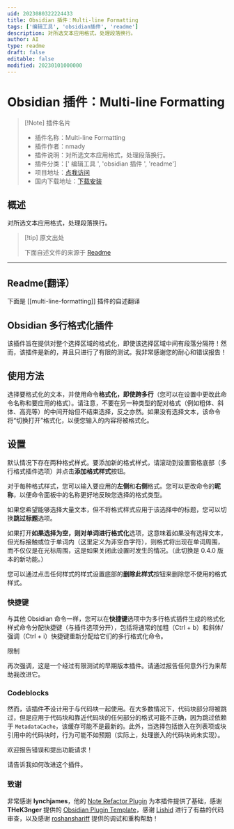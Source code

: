 ```yaml
---
uid: 2023080322224433
title: Obsidian 插件：Multi-line Formatting
tags: ['编辑工具', 'obsidian插件', 'readme']
description: 对所选文本应用格式，处理段落换行。
author: AI
type: readme
draft: false
editable: false
modified: 20230101000000
---
```


# Obsidian 插件：Multi-line Formatting

> [!Note] 插件名片
> - 插件名称：Multi-line Formatting
> - 插件作者：nmady
> - 插件说明：对所选文本应用格式，处理段落换行。
> - 插件分类：[' 编辑工具 ', 'obsidian 插件 ', 'readme']
> - 项目地址：[点我访问](https://github.com/nmady/obsidian-multi-line-formatting)
> - 国内下载地址：[下载安装](https://pkmer.cn/products/plugin/pluginMarket/?multi-line-formatting)

## 概述

对所选文本应用格式，处理段落换行。

> [!tip] 原文出处
>
>下面自述文件的来源于 [Readme](https://ghproxy.net/https://raw.githubusercontent.com/nmady/obsidian-multi-line-formatting/master/README.md)

---

## Readme(翻译）

下面是 [[multi-line-formatting]] 插件的自述翻译

## Obsidian 多行格式化插件

该插件旨在提供对整个选择区域的格式化，即使该选择区域中间有段落分隔符！然而，该插件是新的，并且只进行了有限的测试。我非常感谢您的耐心和错误报告！

## 使用方法

选择要格式化的文本，并使用命令**格式化，即使跨多行**（您可以在设置中更改此命令名称和要应用的格式）。请注意，不要在另一种类型的配对格式（例如粗体、斜体、高亮等）的中间开始但不结束选择，反之亦然。如果没有选择文本，该命令将“切换打开”格式化，以便您输入的内容将被格式化。

## 设置

默认情况下存在两种格式样式。要添加新的格式样式，请滚动到设置窗格底部（多行格式插件选项）并点击**添加格式样式**按钮。

对于每种格式样式，您可以输入要应用的**左侧**和**右侧**格式。您可以更改命令的**昵称**，以便命令面板中的名称更好地反映您选择的格式类型。

如果您希望能够选择大量文本，但不将格式样式应用于该选择中的标题，您可以切换**跳过标题**选项。

如果打开**如果选择为空，则对单词进行格式化**选项，这意味着如果没有选择文本，但光标接触或位于单词内（这里定义为非空白字符），则格式将出现在单词周围，而不仅仅是在光标周围，这是如果关闭此设置时发生的情况。（此切换是 0.4.0 版本的新功能。）

您可以通过点击任何样式的样式设置底部的**删除此样式**按钮来删除您不使用的格式样式。

### 快捷键

与其他 Obsidian 命令一样，您可以在**快捷键**选项中为多行格式插件生成的格式化样式命令分配快捷键（与插件选项分开），包括将通常的加粗（Ctrl + b）和斜体/强调（Ctrl + i）快捷键重新分配给它们的多行格式化命令。

限制

再次强调，这是一个经过有限测试的早期版本插件。请通过报告任何意外行为来帮助我改进它。

### Codeblocks

然而，该插件**不**设计用于与代码块一起使用。在大多数情况下，代码块部分将被跳过，但是应用于代码块和靠近代码块的任何部分的格式可能不正确，因为跳过依赖于 `MetadataCache`，该缓存可能不是最新的。此外，当选择包括嵌入在列表项或块引用中的代码块时，行为可能不如预期（实际上，处理嵌入的代码块尚未实现）。

欢迎报告错误和提出功能请求！

请告诉我如何改进这个插件。

### 致谢

非常感谢 **lynchjames**，他的 [Note Refactor Plugin](https://github.com/lynchjames/note-refactor-obsidian) 为本插件提供了基础，感谢 **THeK3nger** 提供的 [Obsidian Plugin Template](https://github.com/THeK3nger/obsidian-plugin-template)，感谢 [Lishid](https://github.com/lishid) 进行了有益的代码审查，以及感谢 [roshanshariff](https://github.com/roshanshariff) 提供的调试和重构帮助！
